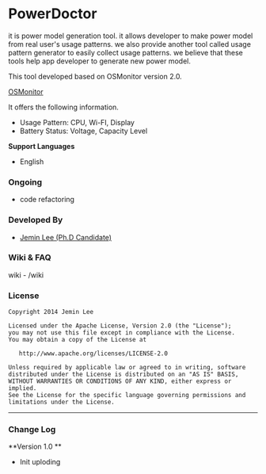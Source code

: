 PowerDoctor
===========

it is power model generation tool. it allows developer to make power model from real user's usage patterns. we also provide another tool called usage pattern generator to easily collect usage patterns. we believe that these tools help app developer to generate new power model.

This tool developed based on OSMonitor version 2.0.

[OSMonitor](https://github.com/eolwral/OSMonitor)

It offers the following information.

- Usage Pattern: CPU, Wi-FI, Display
- Battery Status: Voltage, Capacity Level 

**Support Languages**
- English

### Ongoing ###

- code refactoring


### Developed By ###

* [Jemin Lee (Ph.D Candidate)](http://jeminlee.blogspot.kr/)

### Wiki & FAQ ###
wiki - /wiki

### License ###

    Copyright 2014 Jemin Lee

    Licensed under the Apache License, Version 2.0 (the "License");
    you may not use this file except in compliance with the License.
    You may obtain a copy of the License at

       http://www.apache.org/licenses/LICENSE-2.0

    Unless required by applicable law or agreed to in writing, software
    distributed under the License is distributed on an "AS IS" BASIS,
    WITHOUT WARRANTIES OR CONDITIONS OF ANY KIND, either express or implied.
    See the License for the specific language governing permissions and
    limitations under the License.


----------

### Change Log ###

**Version 1.0 **
- Init uploding
